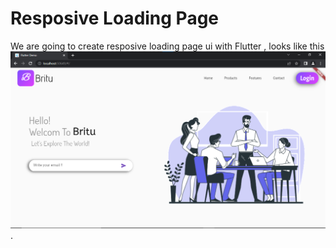 # Resposive Loading Page

We are going to create resposive loading page ui with Flutter ,
looks like this
![UI's](Screenshot.png).